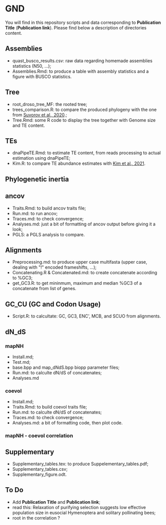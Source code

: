 # GND

You will find in this repository scripts and data corresponding to **Publication Title** (**Publication link**). Please find below a description of directories content.

## Assemblies

- quast_busco_results.csv: raw data regarding homemade assemblies statistics (N50, ...);
- Assemblies.Rmd: to produce a table with assembly statistics and a figure with BUSCO statistics.

## Tree

- root_droso_tree_MF: the rooted tree;
- trees_comparison.R:  to compare the produced phylogeny with the one from [Suvorov et al., 2020](https://doi.org/10.1016/j.cub.2021.10.052).;
- Tree.Rmd: some R code to display the tree together with Genome size and TE content.

## TEs

- dnaPipeTE.Rmd: to estimate TE content, from reads processing to actual estimation using dnaPipeTE;
- Kim.R: to compare TE abundance estimates with [Kim et al., 2021](https://doi.org/10.7554/eLife.66405).

## Phylogenetic inertia

## ancov

- Traits.Rmd: to build ancov traits file;
- Run.md: to run ancov;
- Traces.md: to check convergence;
- Analyses.md: just a bit of formatting of ancov output before giving it a look;
- PGLS: a PGLS analysis to compare.

## Alignments

- Preprocessing.md: to produce upper case multifasta (upper case, dealing with "!" encoded frameshifts, ...);
- Concatenating.R & Concatenated.md: to create concatenate according to %GC3;
- get_GC3.R: to get mininmum, maximum and median %GC3 of a concatenate  from list of genes.

## GC_CU (GC and Codon Usage)

- Script.R: to calcultate: GC, GC3, ENC', MCB, and SCUO from alignments.

## dN_dS

### mapNH 

- Install.md;
- Test.md;
- base.bpp and map_dNdS.bpp biopp parameter files;
- Run.md: to calculte dN/dS of concatenates;
- Analyses.md

### coevol

- Install.md;
- Traits.Rmd: to build coevol traits file;
- Run.md: to calculte dN/dS of concatenates;
- Traces.md: to check convergence;
- Analyses.md: a bit of formatting code, then plot code. 

### mapNH - coevol correlation


## Supplementary 

- Supplementary_tables.tex: to produce Suppelementary_tables.pdf;
- Supplementary_tables.csv;
- Supplementary_figure.odt.

## To Do

- Add **Publication Title** and **Publication link**;
- read this: Relaxation of purifying selection suggests low effective population size in eusocial Hymenoptera and solitary pollinating bees;
- root in the correlation ?
